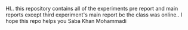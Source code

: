 HI..
this repository contains all of the experiments pre report and main reports except third experiment's main report bc the class was online..
I hope this repo helps you 
Saba Khan Mohammadi
